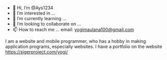 - 👋 Hi, I’m @Ays1234
- 👀 I’m interested in ...
- 🌱 I’m currently learning ...
- 💞️ I’m looking to collaborate on ...
- 📫 How to reach me ... email: yogimaulana100@gmail.com

I am a website and mobile programmer, who has a hobby in making application programs, especially websites. I have a portfolio on the website https://sigerproject.com/yogi/

<!---
Ays1234/Ays1234 is a ✨ special ✨ repository because its `README.md` (this file) appears on your GitHub profile.
You can click the Preview link to take a look at your changes.
--->
